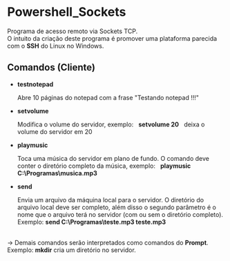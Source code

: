 # Powershell_Sockets

Programa de acesso remoto via Sockets TCP.
<br />
O intuito da criação deste programa é promover uma plataforma parecida com o __SSH__ do Linux no Windows.
<br />

## Comandos (Cliente)

- __testnotepad__
  <p> Abre 10 páginas do notepad com a frase "Testando notepad !!!" </p>

- __setvolume__
  <p> Modifica o volume do servidor, exemplo: &nbsp; <b>setvolume 20</b> &nbsp; deixa o volume do servidor em 20 </p>

- __playmusic__
  <p> Toca uma música do servidor em plano de fundo. O comando deve conter o diretório completo da música, exemplo: &nbsp; <b>playmusic C:\Programas\musica.mp3</b>
  
- __send__
  <p> Envia um arquivo da máquina local para o servidor. O diretório do arquivo local deve ser completo, além disso o segundo parâmetro é o nome que o arquivo terá no servidor (com ou sem o diretório completo). Exemplo:
  <b>send C:\Programas\teste.mp3 teste.mp3</b>

<br />
&rarr; Demais comandos serão interpretados como comandos do <b>Prompt</b>. Exemplo: <b>mkdir</b> cria um diretório no servidor.

